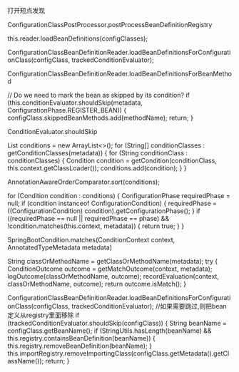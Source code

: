 打开短点发现

ConfigurationClassPostProcessor.postProcessBeanDefinitionRegistry

this.reader.loadBeanDefinitions(configClasses);

ConfigurationClassBeanDefinitionReader.loadBeanDefinitionsForConfigurationClass(configClass, trackedConditionEvaluator);


ConfigurationClassBeanDefinitionReader.loadBeanDefinitionsForBeanMethod


// Do we need to mark the bean as skipped by its condition?
		if (this.conditionEvaluator.shouldSkip(metadata, ConfigurationPhase.REGISTER_BEAN)) {
			configClass.skippedBeanMethods.add(methodName);
			return;
		}


ConditionEvaluator.shouldSkip

List<Condition> conditions = new ArrayList<>();
    for (String[] conditionClasses : getConditionClasses(metadata)) {
        for (String conditionClass : conditionClasses) {
            Condition condition = getCondition(conditionClass, this.context.getClassLoader());
            conditions.add(condition);
        }
    }

AnnotationAwareOrderComparator.sort(conditions);

for (Condition condition : conditions) {
    ConfigurationPhase requiredPhase = null;
    if (condition instanceof ConfigurationCondition) {
        requiredPhase = ((ConfigurationCondition) condition).getConfigurationPhase();
    }
    if ((requiredPhase == null || requiredPhase == phase) && !condition.matches(this.context, metadata)) {
        return true;
    }
}


SpringBootCondition.matches(ConditionContext context, AnnotatedTypeMetadata metadata)

String classOrMethodName = getClassOrMethodName(metadata);
    try {
        ConditionOutcome outcome = getMatchOutcome(context, metadata);
        logOutcome(classOrMethodName, outcome);
        recordEvaluation(context, classOrMethodName, outcome);
        return outcome.isMatch();
    }
    


ConfigurationClassBeanDefinitionReader.loadBeanDefinitionsForConfigurationClass(configClass, trackedConditionEvaluator);
//如果需要跳过,则把bean定义从registry里面移除
if (trackedConditionEvaluator.shouldSkip(configClass)) {
        String beanName = configClass.getBeanName();
        if (StringUtils.hasLength(beanName) && this.registry.containsBeanDefinition(beanName)) {
            this.registry.removeBeanDefinition(beanName);
        }
        this.importRegistry.removeImportingClass(configClass.getMetadata().getClassName());
        return;
    }